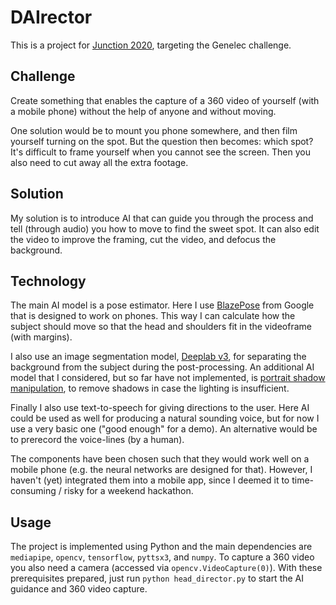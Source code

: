 # D**AI**rector

This is a project for [Junction 2020](https://connected.hackjunction.com), targeting the Genelec challenge.


## Challenge

Create something that enables the capture of a 360 video of yourself (with a mobile phone) without the help of anyone and without moving.

One solution would be to mount you phone somewhere, and then film yourself turning on the spot. But the question then becomes: which spot? It's difficult to frame yourself when you cannot see the screen. Then you also need to cut away all the extra footage.


## Solution

My solution is to introduce AI that can guide you through the process and tell (through audio) you how to move to find the sweet spot. It can also edit the video to improve the framing, cut the video, and defocus the background.


## Technology

The main AI model is a pose estimator. Here I use [BlazePose](https://google.github.io/mediapipe/solutions/pose) from Google that is designed to work on phones. This way I can calculate how the subject should move so that the head and shoulders fit in the videoframe (with margins).

I also use an image segmentation model, [Deeplab v3](https://tfhub.dev/tensorflow/lite-model/deeplabv3/1/default/1), for separating the background from the subject during the post-processing. An additional AI model that I considered, but so far have not implemented, is [portrait shadow manipulation](https://people.eecs.berkeley.edu/~cecilia77/project-pages/portrait.html), to remove shadows in case the lighting is insufficient.

Finally I also use text-to-speech for giving directions to the user. Here AI could be used as well for producing a natural sounding voice, but for now I use a very basic one ("good enough" for a demo). An alternative would be to prerecord the voice-lines (by a human).

The components have been chosen such that they would work well on a mobile phone (e.g. the neural networks are designed for that). However, I haven't (yet) integrated them into a mobile app, since I deemed it to time-consuming / risky for a weekend hackathon.


## Usage

The project is implemented using Python and the main dependencies are `mediapipe`, `opencv`, `tensorflow`, `pyttsx3`, and `numpy`. To capture a 360 video you also need a camera (accessed via `opencv.VideoCapture(0)`). With these prerequisites prepared, just run `python head_director.py` to start the AI guidance and 360 video capture.
